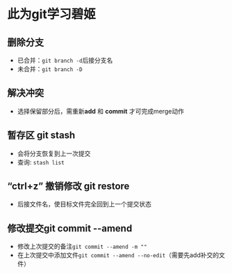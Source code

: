 # 此为git学习碧姬

## 删除分支

- 已合并：`git branch -d`后接分支名
- 未合并：`git branch -D`
  
## 解决冲突

- 选择保留部分后，需重新**add** 和 **commit** 才可完成merge动作

## 暂存区 git stash

- 会将分支恢复到上一次提交
- 查询: `stash list`
  
## “ctrl+z” 撤销修改 git restore

- 后接文件名，使目标文件完全回到上一个提交状态
  
## 修改提交**git commit --amend**

- 修改上次提交的备注`git commit --amend -m ""`
- 在上次提交中添加文件`git commit --amend --no-edit`（需要先add补交的文件）
